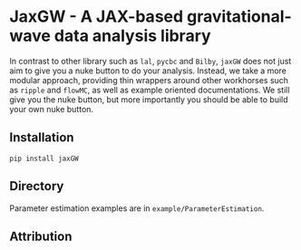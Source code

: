 # JaxGW - A JAX-based gravitational-wave data analysis library

In contrast to other library such as `lal`, `pycbc` and `Bilby`, `jaxGW` does
not just aim to give you a nuke button to do your analysis. Instead, we take a
more modular approach, providing thin wrappers around other workhorses such as
`ripple` and `flowMC`, as well as example oriented documentations. We still give
you the nuke button, but more importantly you should be able to build your own
nuke button.

## Installation

`pip install jaxGW`

## Directory

Parameter estimation examples are in `example/ParameterEstimation`.

## Attribution

